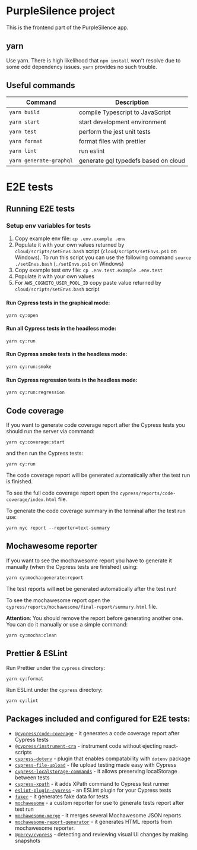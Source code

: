 # PurpleSilence project

This is the frontend part of the PurpleSilence app.

## yarn

Use yarn. There is high likelihood that `npm install` won't resolve due to some odd dependency issues. `yarn` provides no such trouble.

## Useful commands

Command                                                                 | Description
-----                                                                   | -----------
`yarn build`                                                            | compile Typescript to JavaScript
`yarn start`                                                            | start development environment
`yarn test`                                                             | perform the jest unit tests
`yarn format`                                                           | format files with prettier
`yarn lint`                                                             | run eslint
`yarn generate-graphql`                                                 | generate gql typedefs based on cloud

# E2E tests

## Running E2E tests

### Setup env variables for tests

1. Copy example env file: `cp .env.example .env`
2. Populate it with your own values returned by `cloud/scripts/setEnvs.bash` script (`cloud/scripts/setEnvs.ps1` on Windows). 
To run this script you can use the following command `source ./setEnvs.bash` (`./setEnvs.ps1` on Windows)
3. Copy example test env file: `cp .env.test.example .env.test`
4. Populate it with your own values
5. For `AWS_COGNITO_USER_POOL_ID` copy paste value returned by `cloud/scripts/setEnvs.bash` script
#### Run Cypress tests in the graphical mode:

```
yarn cy:open
```

#### Run all Cypress tests in the headless mode:

```
yarn cy:run
```

#### Run Cypress smoke tests in the headless mode:

```
yarn cy:run:smoke
```

#### Run Cypress regression tests in the headless mode:

```
yarn cy:run:regression
```

## Code coverage

If you want to generate code coverage report after the Cypress tests you should run the server via command:

```
yarn cy:coverage:start
```

and then run the Cypress tests:

```
yarn cy:run
```

The code coverage report will be generated automatically after the test run is finished.

To see the full code coverage report open the `cypress/reports/code-coverage/index.html` file.

To generate the code coverage summary in the terminal after the test run use:
```
yarn nyc report --reporter=text-summary
```

## Mochawesome reporter

If you want to see the mochawesome report you have to generate it manually (when the Cypress tests are finished) using:

```
yarn cy:mocha:generate:report
```

The test reports will **not** be generated automatically after the test run!

To see the mochawesome report open the `cypress/reports/mochawesome/final-report/summary.html` file.

**Attention**: You should remove the report before generating another one. You can do it manually or use a simple command:

```
yarn cy:mocha:clean
```

## Prettier & ESLint

Run Prettier under the `cypress` directory:

```
yarn cy:format
```

Run ESLint under the `cypress` directory:

```
yarn cy:lint
```

## Packages included and configured for E2E tests:

- [`@cypress/code-coverage`](https://www.npmjs.com/package/@cypress/code-coverage) - it generates a code coverage report after Cypress tests
- [`@cypress/instrument-cra`](https://www.npmjs.com/package/@cypress/instrument-cra) - instrument code without ejecting react-scripts
- [`cypress-dotenv`](https://www.npmjs.com/package/cypress-dotenv) - plugin that enables compatability with `dotenv` package
- [`cypress-file-upload`](https://www.npmjs.com/package/cypress-file-upload) - file upload testing made easy with Cypress
- [`cypress-localstorage-commands`](https://www.npmjs.com/package/cypress-localstorage-commands) - it allows preserving localStorage between tests
- [`cypress-xpath`](https://www.npmjs.com/package/cypress-xpath) - it adds XPath command to Cypress test runner
- [`eslint-plugin-cypress`](https://www.npmjs.com/package/eslint-plugin-cypress) - an ESLint plugin for your Cypress tests
- [`faker`](https://www.npmjs.com/package/faker) - it generates fake data for tests
- [`mochawesome`](https://www.npmjs.com/package/mochawesome) - a custom reporter for use to generate tests report after test run
- [`mochawesome-merge`](https://www.npmjs.com/package/mochawesome-merge) - it merges several Mochawesome JSON reports
- [`mochawesome-report-generator`](https://www.npmjs.com/package/mochawesome-report-generator) - it generates HTML reports from mochawesome reporter.
- [`@percy/cypress`](https://www.npmjs.com/package/@percy/cypress) - detecting and reviewing visual UI changes by making snapshots

